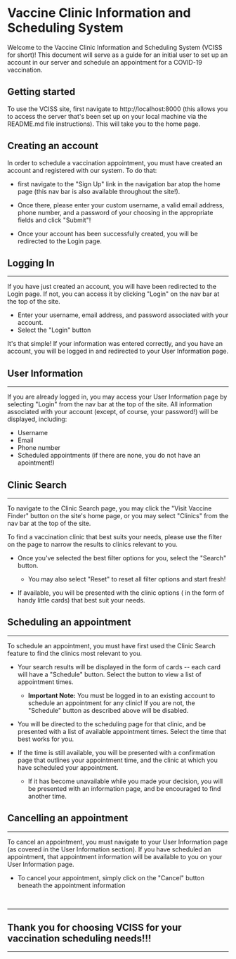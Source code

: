 # Vaccine Clinic Information and Scheduling System

Welcome to the Vaccine Clinic Information and Scheduling System (VCISS
for short)! This document will serve as a guide for an initial user
to set up an account in our server and schedule an appointment for
a COVID-19 vaccination.

## Getting started

To use the VCISS site, first navigate to http://localhost:8000
(this allows you to access the server that's been set up on your 
local machine via the README.md file instructions). This will take
you to the home page. 

## Creating an account

In order to schedule a vaccination appointment, you must have
created an account and registered with our system. To do that: 

* first navigate to the "Sign Up" link in the navigation bar atop the home 
page (this nav bar is also available throughout the site!). 

* Once there, please enter your custom username, a valid email address, phone number, and a password of your choosing in the appropriate fields and click "Submit"!

* Once your account has been successfully created, you will be redirected to 
the Login page. 

## Logging In
---

If you have just created an account, you will have been redirected to the Login page. If not, you can access it by clicking "Login" on the nav bar at the top of 
the site.

* Enter your username, email address, and password associated with your account.
* Select the "Login" button

It's that simple! If your information was entered correctly, and you have an
account, you will be logged in and redirected to your User Information page.

## User Information
---

If you are already logged in, you may access your User Information page by 
selecting "Login" from the nav bar at the top of the site. All information associated with your account (except, of course, your password!) will be displayed, including:
* Username
* Email
* Phone number
* Scheduled appointments (if there are none, you do not have an apointment!)

## Clinic Search
---

To navigate to the Clinic Search page, you may click the "Visit Vaccine Finder" 
button on the site's home page, or you may select "Clinics" from the nav bar
at the top of the site.


To find a vaccination clinic that best suits your needs, please use the filter on the page to narrow the results to clinics relevant to you. 

* Once you've selected the best filter options for you, select the "Search" button.

    * You may also select "Reset" to reset all filter options and start fresh!

* If available, you will be presented with the clinic options ( in the form of handy little cards) that best suit your needs.

## Scheduling an appointment
---

To schedule an appointment, you must have first used the Clinic Search feature to
find the clinics most relevant to you.

* Your search results will be displayed in the form of cards -- each card will have a "Schedule" button. Select the button to view a list of appointment times.


    * <b>Important Note:</b> You must be logged in to an existing account to schedule an appointment for any clinic! If you are not, the "Schedule" button as described above will be disabled.

* You will be directed to the scheduling page for that clinic, and be presented with a list of available appointment times. Select the time that best works for you.

* If the time is still available, you will be presented with a confirmation page 
that outlines your appointment time, and the clinic at which you have scheduled 
your appointment. 

    * If it has become unavailable while you made your decision, you will be presented with an information page, and be encouraged to find another time.

## Cancelling an appointment
---
To cancel an appointment, you must navigate to your User Information page (as covered in the User Information section). If you have scheduled an appointment, 
that appointment information will be available to you on your User Information page.

* To cancel your appointment, simply click on the "Cancel" button beneath the appointment information

<p>&nbsp;</p>

---

## Thank you for choosing VCISS for your vaccination scheduling needs!!!

---




